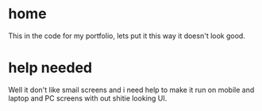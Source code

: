 # home
This in the code for my portfolio, lets put it this way it doesn't look good.

# help needed
Well it don't like smail screens and i need help to make it run on mobile and laptop and PC screens
with out shitie looking UI.
